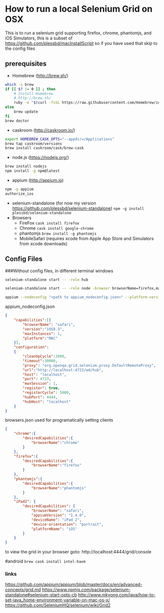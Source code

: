 # How to run a local Selenium Grid on OSX

This is to run a selenium grid supporting firefox, chrome, phantomjs, and iOS Simulators, this is a subset of https://github.com/plessbd/macInstallScript so if you have used that skip to the config files

## prerequisites

* Homebrew (http://brew.sh/)
```bash
which -s brew
if [[ $? != 0 ]] ; then
	# Install Homebrew
	# http://brew.sh/
	ruby -e "$(curl -fsSL https://raw.githubusercontent.com/Homebrew/install/master/install)"
else
	brew update
fi
brew doctor
```
* caskroom (http://caskroom.io/)
```bash
export HOMEBREW_CASK_OPTS="--appdir=/Applications"
brew tap caskroom/versions
brew install caskroom/cask/brew-cask
```
* node.js (https://nodejs.org/)
```bash
brew install nodejs
npm install -g npm@latest
```
* appium (http://appium.io)
```bash
npm -g appium
authorize_ios
```
* selenium-standalone (for now my version https://github.com/plessbd/selenium-standalone)
`npm -g install plessbd/selenium-standalone`
* Browsers
	* FireFox `cask install firefox`
	* Chrome `cask install google-chrome`
	* phantomjs `brew install -g phantomjs`
	* MobileSafari (requires xcode from Apple App Store and Simulators from xcode downloads)

## Config Files

###Without config files, in different terminal windows
```bash
selenium-standalone start -- -role hub
```
```bash
selenium-standalone start -- -role node -browser browserName=firefox,maxInstances=1 -browser browserName=chrome,maxInstances=1
```
```bash
appium --nodeconfig "<path to appium_nodeconfig.json>" --platform-version "8.3" --platform-name "iOS"
```

appium_nodeconfig.json
```json
{
	"capabilities":[{
		"browserName": "safari",
		"version":"iOS8.3",
		"maxInstances": 1,
		"platform":"MAC"
	}],
	"configuration":
	{
		"cleanUpCycle":2000,
		"timeout":30000,
		"proxy": "org.openqa.grid.selenium.proxy.DefaultRemoteProxy",
		"url":"http://localhost:4723/wd/hub",
		"host": "localhost",
		"port": 4723,
		"maxSession": 1,
		"register": true,
		"registerCycle": 5000,
		"hubPort": 4444,
		"hubHost": "localhost"
	}
}
```
browsers.json
used for programatically setting clients
```json
{
	"chrome":{
		"desiredCapabilities":{
			"browserName":"chrome"
		}
	},
	"firefox":{
		"desiredCapabilities":{
			"browserName":"firefox"
		}
	},
	"phantomjs":{
		"desiredCapabilities":{
			"browserName":"phantomjs"
		}
	},
	"iPad2": {
		"desiredCapabilities": {
			"browserName": "safari",
			"appiumVersion": "1.4.0",
			"deviceName": "iPad 2",
			"device-orientation": "portrait",
			"platformName": "iOS"
		}
	}
}
```

to view the grid in your browser goto:
http://localhost:4444/grid/console


#android
`brew cask install intel-haxm`
### links
https://github.com/appium/appium/blob/master/docs/en/advanced-concepts/grid.md
https://www.npmjs.com/package/selenium-standalone#selenium-start-opts-cb
http://www.mkyong.com/java/how-to-set-java_home-environment-variable-on-mac-os-x/
https://github.com/SeleniumHQ/selenium/wiki/Grid2
